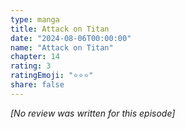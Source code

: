 ```yaml
---
type: manga
title: Attack on Titan
date: "2024-08-06T00:00:00"
name: "Attack on Titan"
chapter: 14
rating: 3
ratingEmoji: "⭐️⭐️⭐️"
share: false
---
```


_[No review was written for this episode]_